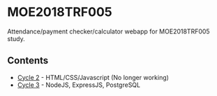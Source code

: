 # MOE2018TRF005
Attendance/payment checker/calculator webapp for MOE2018TRF005 study.

## Contents

* [Cycle 2](https://beverleyy.github.io/moe2018trf005/attendance-payment) - HTML/CSS/Javascript (No longer working)
* [Cycle 3](https://moe2018trf005check.herokuapp.com) - NodeJS, ExpressJS, PostgreSQL
